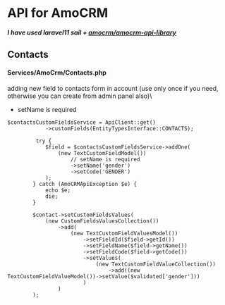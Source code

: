 # API for AmoCRM
***I have used laravel11 sail + [amocrm/amocrm-api-library](https://github.com/amocrm/amocrm-api-php)***

## Contacts 

#### Services/AmoCrm/Contacts.php

adding new field to contacts form in account (use only once if you need, otherwise you can create from admin panel also)\
- setName is required
```
$contactsCustomFieldsService = ApiClient::get()
            ->customFields(EntityTypesInterface::CONTACTS);

         try {
            $field = $contactsCustomFieldsService->addOne(
                (new TextCustomFieldModel())
                    // setName is required
                    ->setName('gender')
                    ->setCode('GENDER')
            );
        } catch (AmoCRMApiException $e) {
            echo $e;
            die;
        } 

        $contact->setCustomFieldsValues(
            (new CustomFieldsValuesCollection())
                ->add(
                    (new TextCustomFieldValuesModel())
                        ->setFieldId($field->getId())
                        ->setFieldName($field->getName())
                        ->setFieldCode($field->getCode())
                        ->setValues(
                            (new TextCustomFieldValueCollection())
                                ->add((new TextCustomFieldValueModel())->setValue($validated['gender']))
                        )
                )
        );

```